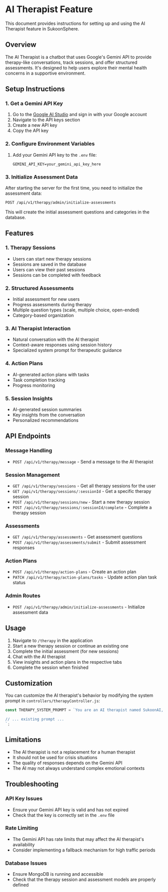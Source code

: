 # AI Therapist Feature

This document provides instructions for setting up and using the AI Therapist feature in SukoonSphere.

## Overview

The AI Therapist is a chatbot that uses Google's Gemini API to provide therapy-like conversations, track sessions, and offer structured assessments. It's designed to help users explore their mental health concerns in a supportive environment.

## Setup Instructions

### 1. Get a Gemini API Key

1. Go to the [Google AI Studio](https://ai.google.dev/) and sign in with your Google account
2. Navigate to the API keys section
3. Create a new API key
4. Copy the API key

### 2. Configure Environment Variables

1. Add your Gemini API key to the `.env` file:
   ```
   GEMINI_API_KEY=your_gemini_api_key_here
   ```

### 3. Initialize Assessment Data

After starting the server for the first time, you need to initialize the assessment data:

```
POST /api/v1/therapy/admin/initialize-assessments
```

This will create the initial assessment questions and categories in the database.

## Features

### 1. Therapy Sessions

- Users can start new therapy sessions
- Sessions are saved in the database
- Users can view their past sessions
- Sessions can be completed with feedback

### 2. Structured Assessments

- Initial assessment for new users
- Progress assessments during therapy
- Multiple question types (scale, multiple choice, open-ended)
- Category-based organization

### 3. AI Therapist Interaction

- Natural conversation with the AI therapist
- Context-aware responses using session history
- Specialized system prompt for therapeutic guidance

### 4. Action Plans

- AI-generated action plans with tasks
- Task completion tracking
- Progress monitoring

### 5. Session Insights

- AI-generated session summaries
- Key insights from the conversation
- Personalized recommendations

## API Endpoints

### Message Handling
- `POST /api/v1/therapy/message` - Send a message to the AI therapist

### Session Management
- `GET /api/v1/therapy/sessions` - Get all therapy sessions for the user
- `GET /api/v1/therapy/sessions/:sessionId` - Get a specific therapy session
- `POST /api/v1/therapy/sessions/new` - Start a new therapy session
- `POST /api/v1/therapy/sessions/:sessionId/complete` - Complete a therapy session

### Assessments
- `GET /api/v1/therapy/assessments` - Get assessment questions
- `POST /api/v1/therapy/assessments/submit` - Submit assessment responses

### Action Plans
- `POST /api/v1/therapy/action-plans` - Create an action plan
- `PATCH /api/v1/therapy/action-plans/tasks` - Update action plan task status

### Admin Routes
- `POST /api/v1/therapy/admin/initialize-assessments` - Initialize assessment data

## Usage

1. Navigate to `/therapy` in the application
2. Start a new therapy session or continue an existing one
3. Complete the initial assessment (for new sessions)
4. Chat with the AI therapist
5. View insights and action plans in the respective tabs
6. Complete the session when finished

## Customization

You can customize the AI therapist's behavior by modifying the system prompt in `controllers/therapyController.js`:

```javascript
const THERAPY_SYSTEM_PROMPT = `You are an AI therapist named SukoonAI, designed to provide supportive, evidence-based mental health advice with empathy and professionalism. Follow these guidelines:

// ... existing prompt ...
`;
```

## Limitations

- The AI therapist is not a replacement for a human therapist
- It should not be used for crisis situations
- The quality of responses depends on the Gemini API
- The AI may not always understand complex emotional contexts

## Troubleshooting

### API Key Issues
- Ensure your Gemini API key is valid and has not expired
- Check that the key is correctly set in the `.env` file

### Rate Limiting
- The Gemini API has rate limits that may affect the AI therapist's availability
- Consider implementing a fallback mechanism for high traffic periods

### Database Issues
- Ensure MongoDB is running and accessible
- Check that the therapy session and assessment models are properly defined
